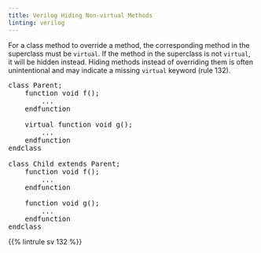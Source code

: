 ```yaml
---
title: Verilog Hiding Non-virtual Methods
linting: verilog
---
```


For a class method to override a method, the corresponding method in the superclass must be `virtual`. If the method in the superclass is not `virtual`, it will be hidden instead. Hiding methods instead of overriding them is often unintentional and may indicate a missing `virtual` keyword (rule 132).

<pre>
class Parent;
    function void f();
        ...
    endfunction

    virtual function void g();
        ...
    endfunction
endclass

class Child extends Parent;
    function void <span class="warning">f</span>();
        ...
    endfunction

    function void <span class="goodcode">g</span>();
        ...
    endfunction
endclass
</pre>

{{% lintrule sv 132 %}}